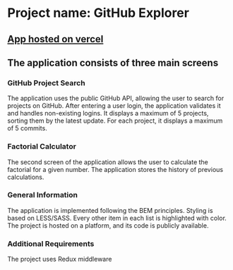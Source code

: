 # Project name: GitHub Explorer

## [App hosted on vercel](https://github-explorer-indol.vercel.app/)

## The application consists of three main screens

### GitHub Project Search
The application uses the public GitHub API, allowing the user to search for projects on GitHub.
After entering a user login, the application validates it and handles non-existing logins.
It displays a maximum of 5 projects, sorting them by the latest update.
For each project, it displays a maximum of 5 commits.

### Factorial Calculator
The second screen of the application allows the user to calculate the factorial for a given number.
The application stores the history of previous calculations.

### General Information
The application is implemented following the BEM principles.
Styling is based on LESS/SASS.
Every other item in each list is highlighted with color.
The project is hosted on a platform, and its code is publicly available.

### Additional Requirements
The project uses Redux middleware
